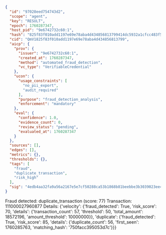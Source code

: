 ```json
{
  "id": "97028eed754743d2",
  "scope": "agent",
  "key": "RESULT",
  "epoch": 1760287347,
  "host_pid": "9e6742732c60:1",
  "hash": "825f83f010add1197e69e78aba4d434856813799414dc5932a1cfcc483f5e88c",
  "cid": "QmV1825f83f010add1197e69e78aba4d434856813799",
  "aicp": {
    "prov": {
      "issuer": "9e6742732c60:1",
      "created_at": 1760287347,
      "method": "automated_fraud_detection",
      "vc_type": "VerifiableCredential"
    },
    "ucon": {
      "usage_constraints": [
        "no_pii_export",
        "audit_required"
      ],
      "purpose": "fraud_detection_analysis",
      "enforcement": "mandatory"
    },
    "eval": {
      "confidence": 1.0,
      "evidence_count": 0,
      "review_status": "pending",
      "evaluated_at": 1760287347
    }
  },
  "sources": [],
  "edges": [],
  "metrics": {},
  "thresholds": {},
  "tags": [
    "fraud",
    "duplicate_transaction",
    "risk_high"
  ],
  "sig": "4edb4aa32fa9a56a2167e5e7cf50288ca53b1868b81beebbe3b3039023ee45bd"
}
```

Fraud detected: duplicate_transaction (score: 77)
Transaction: 111000027960877
Details: {'velocity': {'fraud_detected': True, 'risk_score': 70, 'details': {'transaction_count': 57, 'threshold': 50, 'total_amount': 18572196, 'amount_threshold': 10000000}}, 'duplicate': {'fraud_detected': True, 'risk_score': 85, 'details': {'duplicate_count': 56, 'first_seen': 1760285763, 'matching_hash': '750facc395053d7c'}}}